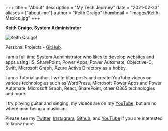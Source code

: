 +++
title = "About"
description = "My Tech Journey"
date = "2021-02-23"
aliases = ["about-me"]
author = "Keith Craigo"
thumbnail = "images/Keith-Mexico.jpg"
+++

**Keith Craigo**, **System Administrator**

![Keith Craigo!](/images/Keith-Mexico.png "Keith Craigo")

Personal Projects - [GitHub](https://github.com/kcraigo).

I am a full time System Administrator who likes to develop websites and apps using IIS, SharePoint, Power Apps, Power Automate, Objective-C, Swift, Microsoft Graph, Azure Active Directory as a hobby.

I am a Tutorial author. I write blog posts and create YouTube videos on various technologies such as WordPress, Microsoft Power Apps and Power Automate, Microsoft Graph, React, SharePoint, other O365 technologies and more.

I try playing guitar and singing, my videos are on my [YouTube](http://www.youtube.com/c/WebDevByTheBay), but am no where near being a musician.

Please see my [Twitter](https://twitter.com/KeithCraigo), [Instagram](https://www.instagram.com/rodneykc/), [Github](https://github.com/kcraigo), and [YouTube](http://www.youtube.com/c/WebDevByTheBay) if you are interested to know more.

